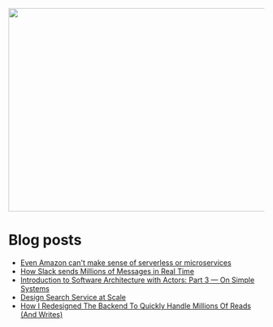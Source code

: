 <p align="center">
  <img width="800" height="400" src="https://user-images.githubusercontent.com/64951136/116340604-a0bf5d80-a809-11eb-8a19-5a502ea7508c.png">
</p>

# Blog posts
<!-- daily.dev BOOKMARKS:START -->
- [Even Amazon can&#39;t make sense of serverless or microservices](https://app.daily.dev/posts/fEi479U6w?utm_source=rss&utm_medium=bookmarks&utm_campaign=wUZhvhvumOE4H7BNYF6qw)
- [How Slack sends Millions of Messages in Real Time](https://app.daily.dev/posts/vaw3gZhu2?utm_source=rss&utm_medium=bookmarks&utm_campaign=wUZhvhvumOE4H7BNYF6qw)
- [Introduction to Software Architecture with Actors: Part 3 — On Simple Systems](https://app.daily.dev/posts/wGE5HLm9d?utm_source=rss&utm_medium=bookmarks&utm_campaign=wUZhvhvumOE4H7BNYF6qw)
- [Design Search Service at Scale](https://app.daily.dev/posts/lHqaEdg21?utm_source=rss&utm_medium=bookmarks&utm_campaign=wUZhvhvumOE4H7BNYF6qw)
- [How I Redesigned The Backend To Quickly Handle Millions Of Reads &lpar;And Writes&rpar;](https://app.daily.dev/posts/2wGgqfYGq?utm_source=rss&utm_medium=bookmarks&utm_campaign=wUZhvhvumOE4H7BNYF6qw)
<!-- daily.dev BOOKMARKS:END -->